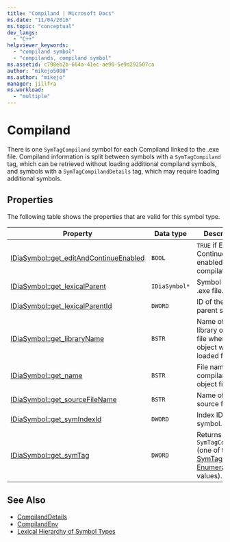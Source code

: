 ```yaml
---
title: "Compiland | Microsoft Docs"
ms.date: "11/04/2016"
ms.topic: "conceptual"
dev_langs:
  - "C++"
helpviewer_keywords:
  - "compiland symbol"
  - "compilands, compiland symbol"
ms.assetid: c798eb2b-664a-41ec-ae90-5e9d292507ca
author: "mikejo5000"
ms.author: "mikejo"
manager: jillfra
ms.workload:
  - "multiple"
---
```

# Compiland
There is one `SymTagCompiland` symbol for each Compiland linked to the .exe file. Compiland information is split between symbols with a `SymTagCompiland` tag, which can be retrieved without loading additional compiland symbols, and symbols with a `SymTagCompilandDetails` tag, which may require loading additional symbols.

## Properties
 The following table shows the properties that are valid for this symbol type.

|Property|Data type|Description|
|--------------|---------------|-----------------|
|[IDiaSymbol::get_editAndContinueEnabled](../../debugger/debug-interface-access/idiasymbol-get-editandcontinueenabled.md)|`BOOL`|`TRUE` if Edit and Continue was enabled at compilation.|
|[IDiaSymbol::get_lexicalParent](../../debugger/debug-interface-access/idiasymbol-get-lexicalparent.md)|`IDiaSymbol*`|Symbol for the .exe file.|
|[IDiaSymbol::get_lexicalParentId](../../debugger/debug-interface-access/idiasymbol-get-lexicalparentid.md)|`DWORD`|ID of the lexical parent symbol.|
|[IDiaSymbol::get_libraryName](../../debugger/debug-interface-access/idiasymbol-get-libraryname.md)|`BSTR`|Name of the library or object file where object was loaded from.|
|[IDiaSymbol::get_name](../../debugger/debug-interface-access/idiasymbol-get-name.md)|`BSTR`|File name of the compiland's object file.|
|[IDiaSymbol::get_sourceFileName](../../debugger/debug-interface-access/idiasymbol-get-sourcefilename.md)|`BSTR`|Name of the source file.|
|[IDiaSymbol::get_symIndexId](../../debugger/debug-interface-access/idiasymbol-get-symindexid.md)|`DWORD`|Index ID of symbol.|
|[IDiaSymbol::get_symTag](../../debugger/debug-interface-access/idiasymbol-get-symtag.md)|`DWORD`|Returns `SymTagCompiland` (one of the [SymTagEnum Enumeration](../../debugger/debug-interface-access/symtagenum.md) values).|

## See Also
- [CompilandDetails](../../debugger/debug-interface-access/compilanddetails.md)
- [CompilandEnv](../../debugger/debug-interface-access/compilandenv.md)
- [Lexical Hierarchy of Symbol Types](../../debugger/debug-interface-access/lexical-hierarchy-of-symbol-types.md)
